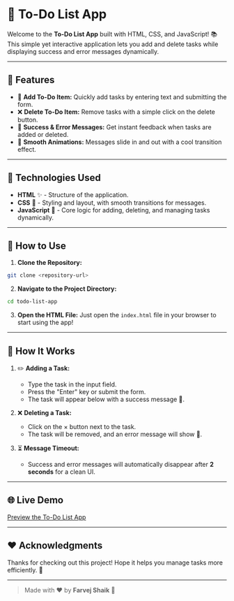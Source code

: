 # 📅 To-Do List App

Welcome to the **To-Do List App** built with HTML, CSS, and JavaScript! 📚 This simple yet interactive application lets you add and delete tasks while displaying success and error messages dynamically. 

---

## 🔧 Features

- 🌿 **Add To-Do Item:** Quickly add tasks by entering text and submitting the form.
- ❌ **Delete To-Do Item:** Remove tasks with a simple click on the delete button.
- 🚀 **Success & Error Messages:** Get instant feedback when tasks are added or deleted.
- 🌟 **Smooth Animations:** Messages slide in and out with a cool transition effect.

---

## 🔧 Technologies Used
- **HTML** ✨ - Structure of the application.
- **CSS** 🎨 - Styling and layout, with smooth transitions for messages.
- **JavaScript** 🤖 - Core logic for adding, deleting, and managing tasks dynamically.

---

## 📝 How to Use

1. **Clone the Repository:**
```bash
git clone <repository-url>
```

2. **Navigate to the Project Directory:**
```bash
cd todo-list-app
```

3. **Open the HTML File:**
Just open the `index.html` file in your browser to start using the app!

---

## 🎉 How It Works

1. ✏️ **Adding a Task:**
   - Type the task in the input field.
   - Press the "Enter" key or submit the form.
   - The task will appear below with a success message 🎉.

2. ❌ **Deleting a Task:**
   - Click on the × button next to the task.
   - The task will be removed, and an error message will show 🚨.

3. ⏳ **Message Timeout:**
   - Success and error messages will automatically disappear after **2 seconds** for a clean UI.


---

## 🌐 Live Demo
[Preview the To-Do List App](https://todo-list-app-farvejshaik.netlify.app/)

---

## ❤️ Acknowledgments
Thanks for checking out this project! Hope it helps you manage tasks more efficiently. 🚀

---

> Made with ❤️ by **Farvej Shaik** 🌟

